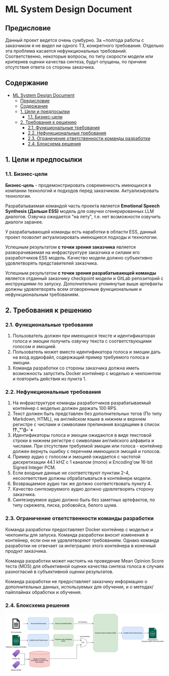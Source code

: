 # ML System Design Document

## Предисловие

Данный проект ведется очень сумбурно. За ~полгода работы с заказчиком я не видел ни одного ТЗ, конкретного требования. Отдельно эта проблема касается нефункциональных требований. Соответственно, некоторые вопросы, по типу скорости модели или критериев оценки качества синтеза, будут опущены, по причине отсутствия ответа со стороны заказчика.

## Содержание

- [ML System Design Document](#ml-system-design-document)
  - [Предисловие](#предисловие)
  - [Содержание](#содержание)
  - [1. Цели и предпосылки](#1-цели-и-предпосылки)
    - [1.1. Бизнес-цели](#11-бизнес-цели)
  - [2. Требования к решению](#2-требования-к-решению)
    - [2.1. Функциональные требования](#21-функциональные-требования)
    - [2.2. Нефункциональные требования](#22-нефункциональные-требования)
    - [2.3. Ограничение ответственности команды разработки](#23-ограничение-ответственности-команды-разработки)
    - [2.4. Блоксхема решения](#24-блоксхема-решения)


## 1. Цели и предпосылки

### 1.1. Бизнес-цели

**Бизнес-цель** - продемонстрировать современность имеющихся в компании технологий и подходов перед заказчиком. Актуализировать технологии. 

Разрабатываемая командой часть проекта является **Emotional Speech Synthesis (Дальше ESS)** модель для озвучки сгенерированных LLM диалогов. Озвучка ожидается "на лету", т.е. нет возможности озвучить диалоги заранее.

У разрабатывающей команды есть наработки в области ESS, данный проект позволит актуализировать имеющиеся подходы и технологии. 

Успешным результатом **с точки зрения заказчика** является разворачиваемая на инфраструктуре заказчика и силами его разработчиков ESS модель. Качество модели должно субъективно удовлетворять представителей заказчика.

Успешным результатом **c точки зрения разрабатывающей команды** является отданный заказчику checkpoint модели и GitLab репозиторий с инструкциями по запуску. Дополнительно упомянутые выше артефакты должны удовлетворять всем оговоренным функциональным и нефункциональным требованиям.

## 2. Требования к решению

### 2.1. Функциональные требования

1. Пользователь должен при имеющихся тексте и идентификаторах голоса и эмоции получить озвучку текста с соответствующими голосом и эмоцией.
2. Пользователь может вместо идентификатора голоса и эмоции дать на вход аудиофайл, содержащий пример требуемого голоса и эмоции. 
3. Команда разработки со стороны заказчика должна иметь возможность запустить Docker контейнер с моделью и чекпоинтом и повторить действия из пункта 1.

### 2.2. Нефункциональные требования

1. На инфраструктуре команды разработчиков разрабатываемый контейнер с моделью должен держать 100 RPS.
2. Текст должен быть представлен без дополнительных тегов (По типу Markdown, HTML), на английском языке в нижнем и верхнем регистре с числами и символами препинания входящими в список **!?.,"'()-`+**
3. Идентификаторы голоса и эмоции ожидаются в виде текстовой строки в нижнем регистре с символами английского алфавита и числами. При отсутствии требуемой эмоции или голоса - контейнер должен вернуть ошибку с перечнем имеющихся эмоций и голосов. 
4. Пример аудио с голосом и эмоцией ожидается с частотой дискретизации 44.1 kHZ с 1 каналом (mono) и Encoding'ом 16-bit Signed Integer PCM.
5. Если входные данные не соответствуют пунктам 2-4, несоответствия должны обрабатываться в контейнере модели. 
6. Возвращаемое аудио так же должно соответствовать пункту 4.
7. Качество синтезируемого аудио должно удовлетворять сторону заказчика. 
8. Синтезируемое аудио должно быть без заметных артефактов, по типу скрежета, писка, робовойса, белого шума.

### 2.3. Ограничение ответственности команды разработки

Команда разработки предоставляет Docker контейнер с моделью и чекпоинты для запуска. Команда разработки вносит изменения в контейнер, если они не удовлетворяют требованиям. Однако команда разработки не отвечает за интеграцию этого контейнера в конечный продукт заказчика. 

Команда разработки может настоять на проведение Mean Opinion Score теста (MOS) для объективной оценки качества синтеза голоса в случаях разногласий в субъективной оценки результатов. 

Команда разработки не предоставляет заказчику информацию о дополнительных данных, используемых для обучения, и о методах/пайплайнах обработки и обучения.

### 2.4. Блоксхема решения

![alt text](<images/Model Workflow.drawio.png>)
